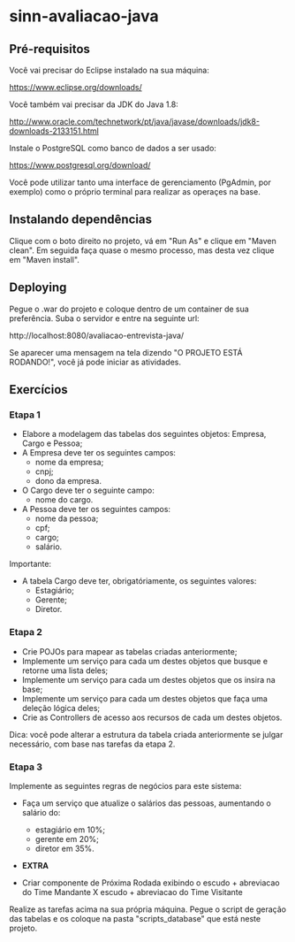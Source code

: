 # sinn-avaliacao-java

## Pré-requisitos

Você vai precisar do Eclipse instalado na sua máquina:

https://www.eclipse.org/downloads/

Você também vai precisar da JDK do Java 1.8:

http://www.oracle.com/technetwork/pt/java/javase/downloads/jdk8-downloads-2133151.html

Instale o PostgreSQL como banco de dados a ser usado:

https://www.postgresql.org/download/


Você pode utilizar tanto uma interface de gerenciamento (PgAdmin, por exemplo) como o próprio terminal para realizar as operaçes na base.

  

## Instalando dependências

Clique com o boto direito no projeto, vá em "Run As" e clique em "Maven clean". Em seguida faça quase o mesmo processo, mas desta vez clique em "Maven install".

  

## Deploying

Pegue o .war do projeto e coloque dentro de um container de sua preferência. Suba o servidor e entre na seguinte url:

http://localhost:8080/avaliacao-entrevista-java/

Se aparecer uma mensagem na tela dizendo "O PROJETO ESTÁ RODANDO!", você já pode iniciar as atividades.


## Exercícios

### Etapa 1

 - Elabore a modelagem das tabelas dos seguintes objetos: Empresa, Cargo e Pessoa;
 - A Empresa deve ter os seguintes campos:
    - nome da empresa;
    - cnpj;
    - dono da empresa.
 - O Cargo deve ter o seguinte campo:
    - nome do cargo.
 - A Pessoa deve ter os seguintes campos:
    - nome da pessoa;
    - cpf;
    - cargo;
    - salário.
    
 Importante: 
 - A tabela Cargo deve ter, obrigatóriamente, os seguintes valores:
    - Estagiário;
    - Gerente;
    - Diretor.
 
 ### Etapa 2

 - Crie POJOs para mapear as tabelas criadas anteriormente;
 - Implemente um serviço para cada um destes objetos que busque e retorne uma lista deles;
 - Implemente um serviço para cada um destes objetos que os insira na base;
 - Implemente um serviço para cada um destes objetos que faça uma deleção lógica deles;
 - Crie as Controllers de acesso aos recursos de cada um destes objetos.
 
 Dica: você pode alterar a estrutura da tabela criada anteriormente se julgar necessário, com base nas tarefas da etapa 2.
 
 ### Etapa 3
 
 Implemente as seguintes regras de negócios para este sistema:
 - Faça um serviço que atualize o salários das pessoas, aumentando o salário do:
    - estagiário em 10%; 
    - gerente em 20%;
    - diretor em 35%.

 - **EXTRA**
 - Criar componente de Próxima Rodada exibindo o escudo + abreviacao do Time Mandante X escudo + abreviacao do Time Visitante
 
 Realize as tarefas acima na sua própria máquina. Pegue o script de geração das tabelas e os coloque na pasta "scripts_database" que está neste projeto.
